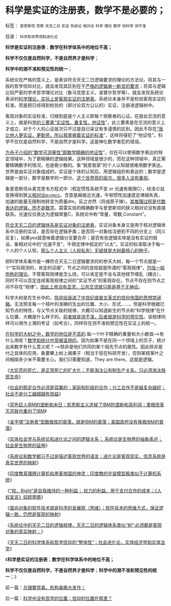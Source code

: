 # 科学是实证的注册表，数学不是必要的；

标签： `爱恩斯坦` `苏联` `天无二日` `实证` `系统论` `相对论` `科学` `理论` `数学` `伪科学` `测不准` 

目录： `科学和世界观和进化论`

**科学是实证的注册表**；**数学在科学体系中的地位不高；**

**科学不仅仅是自然科学，不是自然界才是科学**；

**科学中的测不准和预见性的统一**；



系统论在严格的意义上，是表诉符合天无二日逻辑要求的理论的方法论。将其与一般的哲学信仰对比，就会发现其区别在于[严格的逻辑单一断言的要求](../../../2011/1/28/缺乏逻辑能力可能是脑残综合症的典型症状.md)；将其与逻辑比较严密的学术哲学理论对比（象马克思主义，波普尔哲学等），就会发现系统论表诉的[科学理论，实际上是客观实证的注册表](../../../2012/3/12/进化论是现实，信息系统是现实的映射.md)。系统论本身并不是检验客观实证的标准，而是把已经得到检验的（即讨论双方公认的）实证，注册进逻辑树中。

客观对象的实证标准，归根到底是个人主义即每个观察者的心证。在彼此交流的意义上，就是科[学的三要素“实证性，重复性，他证性](../../../2009/6/5/构成科学完备性的基础断言就是三要素.md)”。此三要素是在交流的意义上才成立，对于个人的心证层次只不过是自已采证有多谨慎的区别。因此不存在[“我比他人更实证，更勤劳，所以我掌握着实证的标准](../../../2009/11/27/科学不是哲学，不缺哲学理论的中国缺什么？.md)”，这样将侵犯了“他证性”。科学不仅仅是自然科学，不是自然才是科学。这是神化数学者犯的错误。

[方舟子介绍的“数学可测量性”即数学精确的他证性](../../../2010/6/19/数学滥用令社会科盲化.md)”，仅在可以使用数字表达的特定领域中，为了更精确的逻辑结果。这种领域是很少的，而在这种领域中，真正需要精确数字的情况，也是极少数的。象“我爱我家”的个人认知就很难用数字表达。世界是由实证对象组成的，实证是个体的认知后，用逻辑组织和表达的；数学是逻辑是一部分，数字是数学的一部分。[这个世界观的层次，很多人没有重视](../../../2010/5/4/科学开始于精确概念定义.md)。

象爱恩斯坦从麦克思韦方程式中（假定惯性系统不变 or 光速有极限C），经洛仑兹变换得到狭[义相对论e=m*c*c](../../../2010/6/17/宇宙是封闭的连续“球面”；科学理论与自然哲学的边界.md)。含意是越接近光速，牛顿惯性加速度定律越失真，加速的能量无限制地转变为质量dm。反之亦然（将成原子弹）。[其推理过程是代数表达的逻辑，而不是数字](../../../2010/6/19/“物理学”的科学标准；数学不是科学.md)。莫雷实验的精确数字与爱恩斯坦的狭义相对论没有直接联系。光速仅仅表达为逻辑常量C，系统论中称“常量，常数,Constant”。

[符合天无二日的逻辑体系是实证对象的注册表](../../../2010/6/11/“天无二日，法无二纲”单一断言规则.md)，实证对象本身又是用于核对逻辑体系中注册的实证，是否存在逻辑矛盾；是否同一对象给注册到不同的分支上（同义反复），如果yes就意味着逻辑分支要合并；是否有些逻辑实体是没有实证的假设，象相对论中的“光速不变”，牛顿定律中假定的“以太”。实证的标准取决于每一个人的个人认知，[那么个人主义（人权私有）无疑就是大树最核心的种子](../../../2009/6/17/人权是任何信仰须共同表述的价值观.md)。

把科学体系看作是一棵符合天无二日逻辑要求的的参天大树，每一个节点就是一个“实际观测的，肯定的证据”，节点之间的连枝就是所谓的“客观规律”，[包括一般所称的理论](../../../2009/11/29/“科学不是理论”！信仰理论的标榜和幻灭.md)。不管客观规律是怎么绕，可以肯定是不会与其他枝节缠乱（耦合），同时不可以否定连续客观规律之间的“实证节点”的客观存在。节点不存在则节点之间不存在“规律”。[因此上帝没有显灵，公共交流就只能是基于无神论](../../../2010/11/25/什么是实体？无神论是人类沟通合作的前提.md)。

科学大树是在生长中的，[除非给装进了中世纪或者文革式的信仰帝国的思想禁闭箱](../../../2009/11/28/人类科学探索历程的经济学视角.md)。无法预言每一个枝叶的准确的生出的位置、大小、形式……，但是科学根据已知节点的特性，与父节点关联的规律，大概可以知道新生的节点和“科学规律”在什么位置，大概是什么样子的。[前者就是测不准，后者就是科学的预见性](../../../2012/2/23/“测得准”的经济学都是伪科学.md)。该规律同样可以用作上溯的考证（如考古），同样存在测不准和预见性在实证上的统一。

[在科学的大树之中，数学的地位是不高的](../../../2009/5/10/数学工具与科学实证性的关系.md).每一个叶子精确的重量和大小数值——>有什么用呢？[数学和统计也常被滥用的](../../../2010/6/12/数学是文科理科的分界；数学是科学的成本.md)。因为如果不是在同一个领域上的页子，统计出来数字有什么意义呢？——>除非是他们共同的某个祖先节点的属性。因此除非是付之具体的应用，象要攀上树上摘果子（相当于现在科研开发），否则某枝某叶之间相隔多少米不需要关心。我们只需要知道，They
are there。这就是逻辑。

《[大饥荒的死亡，是正常死亡的扩大化；不能淘汰公有制生产关系，只必须淘汰贱民生命](../../../2012/3/11/阿马蒂亚森：大饥荒！正常死亡的扩大化.md)》

《[社会的稳定合作必须是双赢的；家庭和阶级的合作；分工合作不是越复杂越好；社会不是分工越细越有效益](../../../2012/3/11/进化论中的家庭和阶级，社会分工越细未必越发达.md)》

《[蓝色巨人IBM的垄断和末日；凯恩斯主义造就了IBM的垄断和高利润；里根改革灭苏联也重创了IBM](../../../2012/3/11/蓝色巨人IBM的垄断和末日.md)》

《[金字塔“注册表”型数据库的衰落，就是IBM的衰落；美国政府没有挽救IBM的衰落](../../../2012/3/12/结构数据库的衰落，就是IBM的衰落.md)》

《[实体社会学与系统论和进化论之间的逻辑关系；
系统论是生物界的抽象表述；社会是生物界的延伸](../../../2012/3/12/数学－系统论和社会进化论之间的逻辑关系.md)》

《[系统论和数学都只不过是描述客观世界的语言；进化论是客观现实，信息系统是真实世界的映射](../../../2012/3/12/进化论是现实，信息系统是现实的映射.md)》

《[印度教真理牌计算机和黑客帝国的神灵；印度教的宇宙模型极类似于计算机系统](../../../2012/3/12/印度教的真理牌巨型机中的黑客帝国.md)》

《[“权，Right”是自我维持的一种利益；
权力的利益，用于支付合作的成本；《人权宣言》奴颜卑膝](../../../2012/3/14/《人权宣言》中的大政府观念和奴颜卑膝；.md)》

《[面向对象的软件技术就是科学的发展观（思维）；软件技术的思维方式，保证逻辑一致，仍然是客观的映射](../../../2012/3/14/面向对象的“科学发展观”.md)》

《[系统论中的天无二日的逻辑规律，天无二日的逻辑体系类似“树”;必须都是客观对象的真实映射；](../../../2012/3/14/系统论,进化论和信息系统.md)》

《[天无二日的科学体系和哲学信仰的“整体性”；社会进化论，实体经济学和实体法学](../../../2012/3/14/天无二日的科学和哲学信仰的“整体性”.md)》

《**科学是实证的注册表**；**数学在科学体系中的地位不高；**

**科学不仅仅是自然科学，不是自然界才是科学**；**科学中的测不准和预见性的统一**；》



前一篇：[总理要禁毒，机构毒瘾大发作！](../../../2012/3/14/总理要禁毒，机构毒瘾大发作！.md)

后一篇：[科学中没有哲学的位置；信仰的位置在那里？](../../../2012/3/15/科学中没有哲学的位置；信仰的位置在那里？.md)